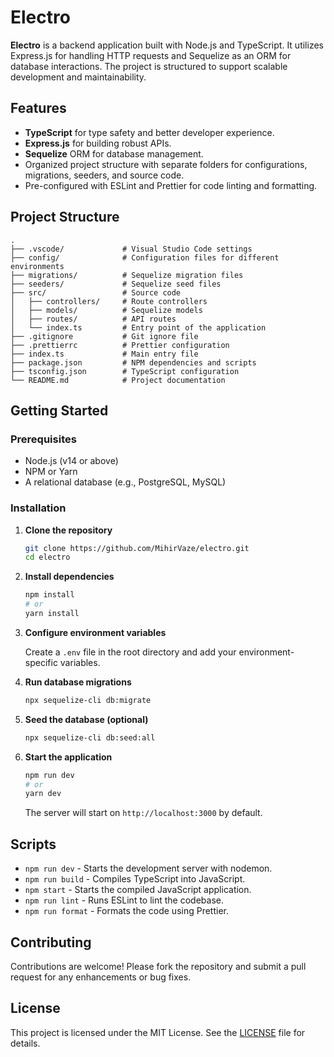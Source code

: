 
# Electro

**Electro** is a backend application built with Node.js and TypeScript. It utilizes Express.js for handling HTTP requests and Sequelize as an ORM for database interactions. The project is structured to support scalable development and maintainability.

## Features

- **TypeScript** for type safety and better developer experience.
- **Express.js** for building robust APIs.
- **Sequelize** ORM for database management.
- Organized project structure with separate folders for configurations, migrations, seeders, and source code.
- Pre-configured with ESLint and Prettier for code linting and formatting.

## Project Structure

```
.
├── .vscode/             # Visual Studio Code settings
├── config/              # Configuration files for different environments
├── migrations/          # Sequelize migration files
├── seeders/             # Sequelize seed files
├── src/                 # Source code
│   ├── controllers/     # Route controllers
│   ├── models/          # Sequelize models
│   ├── routes/          # API routes
│   └── index.ts         # Entry point of the application
├── .gitignore           # Git ignore file
├── .prettierrc          # Prettier configuration
├── index.ts             # Main entry file
├── package.json         # NPM dependencies and scripts
├── tsconfig.json        # TypeScript configuration
└── README.md            # Project documentation
```

## Getting Started

### Prerequisites

- Node.js (v14 or above)
- NPM or Yarn
- A relational database (e.g., PostgreSQL, MySQL)

### Installation

1. **Clone the repository**

   ```bash
   git clone https://github.com/MihirVaze/electro.git
   cd electro
   ```

2. **Install dependencies**

   ```bash
   npm install
   # or
   yarn install
   ```

3. **Configure environment variables**

   Create a `.env` file in the root directory and add your environment-specific variables.

4. **Run database migrations**

   ```bash
   npx sequelize-cli db:migrate
   ```

5. **Seed the database (optional)**

   ```bash
   npx sequelize-cli db:seed:all
   ```

6. **Start the application**

   ```bash
   npm run dev
   # or
   yarn dev
   ```

   The server will start on `http://localhost:3000` by default.

## Scripts

- `npm run dev` - Starts the development server with nodemon.
- `npm run build` - Compiles TypeScript into JavaScript.
- `npm start` - Starts the compiled JavaScript application.
- `npm run lint` - Runs ESLint to lint the codebase.
- `npm run format` - Formats the code using Prettier.

## Contributing

Contributions are welcome! Please fork the repository and submit a pull request for any enhancements or bug fixes.

## License

This project is licensed under the MIT License. See the [LICENSE](LICENSE) file for details.
